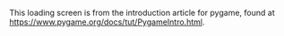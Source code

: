 This loading screen is from the introduction article for pygame, found at https://www.pygame.org/docs/tut/PygameIntro.html.
